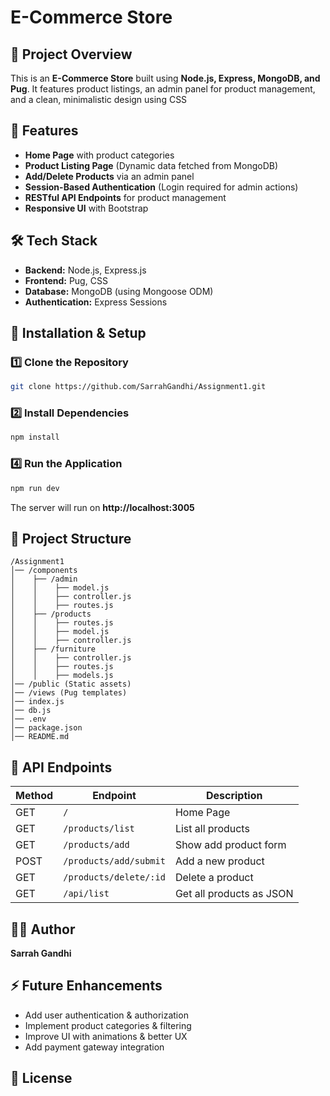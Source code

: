# E-Commerce Store

## 📌 Project Overview

This is an **E-Commerce Store** built using **Node.js, Express, MongoDB, and Pug**. It features product listings, an admin panel for product management, and a clean, minimalistic design using CSS

## 🚀 Features

- **Home Page** with product categories
- **Product Listing Page** (Dynamic data fetched from MongoDB)
- **Add/Delete Products** via an admin panel
- **Session-Based Authentication** (Login required for admin actions)
- **RESTful API Endpoints** for product management
- **Responsive UI** with Bootstrap

## 🛠️ Tech Stack

- **Backend:** Node.js, Express.js
- **Frontend:** Pug, CSS
- **Database:** MongoDB (using Mongoose ODM)
- **Authentication:** Express Sessions

## 🔧 Installation & Setup

### 1️⃣ Clone the Repository

```sh
git clone https://github.com/SarrahGandhi/Assignment1.git
```

### 2️⃣ Install Dependencies

```sh
npm install
```

### 4️⃣ Run the Application

```sh
npm run dev
```

The server will run on **http://localhost:3005**

## 📂 Project Structure

```
/Assignment1
│── /components
│    ├── /admin
│    │    ├── model.js
│    │    ├── controller.js
│    │    ├── routes.js
│    ├── /products
│    │    ├── routes.js
│    │    ├── model.js
│    │    ├── controller.js
│    ├── /furniture
│    │    ├── controller.js
│    │    ├── routes.js
│    │    ├── models.js
│── /public (Static assets)
│── /views (Pug templates)
│── index.js
│── db.js
│── .env
│── package.json
│── README.md
```

## 📌 API Endpoints

| Method | Endpoint               | Description              |
| ------ | ---------------------- | ------------------------ |
| GET    | `/`                    | Home Page                |
| GET    | `/products/list`       | List all products        |
| GET    | `/products/add`        | Show add product form    |
| POST   | `/products/add/submit` | Add a new product        |
| GET    | `/products/delete/:id` | Delete a product         |
| GET    | `/api/list`            | Get all products as JSON |

## 👨‍💻 Author

**Sarrah Gandhi**

## ⚡ Future Enhancements

- Add user authentication & authorization
- Implement product categories & filtering
- Improve UI with animations & better UX
- Add payment gateway integration

## 📜 License
